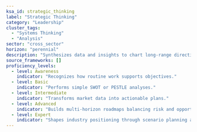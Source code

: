 ```yaml
---
ksa_id: strategic_thinking
label: "Strategic Thinking"
category: "Leadership"
cluster_tags:
  - "Systems Thinking"
  - "Analysis"
sector: "cross_sector"
horizon: "perennial"
description: "Synthesizes data and insights to chart long‑range direction that balances opportunity and risk."
source_frameworks: []
proficiency_levels:
  - level: Awareness
    indicator: "Recognizes how routine work supports objectives."
  - level: Basic
    indicator: "Performs simple SWOT or PESTLE analyses."
  - level: Intermediate
    indicator: "Transforms market data into actionable plans."
  - level: Advanced
    indicator: "Builds multi‑horizon roadmaps balancing risk and opportunity."
  - level: Expert
    indicator: "Shapes industry positioning through scenario planning and portfolio shifts."
---
```

